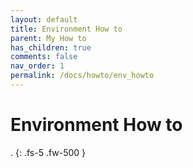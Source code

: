 ```yaml
---
layout: default
title: Environment How to
parent: My How to
has_children: true
comments: false
nav_order: 1
permalink: /docs/howto/env_howto
---
```


# Environment How to

.
{: .fs-5 .fw-500 }

